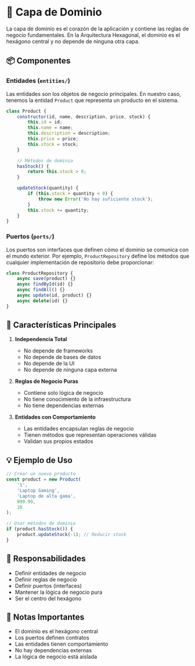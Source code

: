 # 🎯 Capa de Dominio

La capa de dominio es el corazón de la aplicación y contiene las reglas de negocio fundamentales. En la Arquitectura Hexagonal, el dominio es el hexágono central y no depende de ninguna otra capa.

## 📦 Componentes

### Entidades (`entities/`)
Las entidades son los objetos de negocio principales. En nuestro caso, tenemos la entidad `Product` que representa un producto en el sistema.

```javascript
class Product {
    constructor(id, name, description, price, stock) {
        this.id = id;
        this.name = name;
        this.description = description;
        this.price = price;
        this.stock = stock;
    }

    // Métodos de dominio
    hasStock() {
        return this.stock > 0;
    }

    updateStock(quantity) {
        if (this.stock + quantity < 0) {
            throw new Error('No hay suficiente stock');
        }
        this.stock += quantity;
    }
}
```

### Puertos (`ports/`)
Los puertos son interfaces que definen cómo el dominio se comunica con el mundo exterior. Por ejemplo, `ProductRepository` define los métodos que cualquier implementación de repositorio debe proporcionar:

```javascript
class ProductRepository {
    async save(product) {}
    async findById(id) {}
    async findAll() {}
    async update(id, product) {}
    async delete(id) {}
}
```

## 🔑 Características Principales

1. **Independencia Total**
   - No depende de frameworks
   - No depende de bases de datos
   - No depende de la UI
   - No depende de ninguna capa externa

2. **Reglas de Negocio Puras**
   - Contiene solo lógica de negocio
   - No tiene conocimiento de la infraestructura
   - No tiene dependencias externas

3. **Entidades con Comportamiento**
   - Las entidades encapsulan reglas de negocio
   - Tienen métodos que representan operaciones válidas
   - Validan sus propios estados

## 💡 Ejemplo de Uso

```javascript
// Crear un nuevo producto
const product = new Product(
    '1',
    'Laptop Gaming',
    'Laptop de alta gama',
    999.99,
    10
);

// Usar métodos de dominio
if (product.hasStock()) {
    product.updateStock(-1); // Reducir stock
}
```

## 🎯 Responsabilidades

- Definir entidades de negocio
- Definir reglas de negocio
- Definir puertos (interfaces)
- Mantener la lógica de negocio pura
- Ser el centro del hexágono

## 📝 Notas Importantes

- El dominio es el hexágono central
- Los puertos definen contratos
- Las entidades tienen comportamiento
- No hay dependencias externas
- La lógica de negocio está aislada 